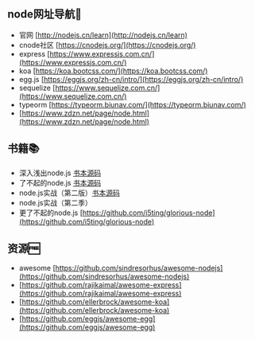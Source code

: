 ## node网址导航🧭

- 官网 [http://nodejs.cn/learn](http://nodejs.cn/learn)
- cnode社区 [https://cnodejs.org/](https://cnodejs.org/)
- express [https://www.expressjs.com.cn/](https://www.expressjs.com.cn/)
- koa [https://koa.bootcss.com/](https://koa.bootcss.com/)
- egg.js [https://eggjs.org/zh-cn/intro/](https://eggjs.org/zh-cn/intro/)
- sequelize [https://www.sequelize.com.cn/](https://www.sequelize.com.cn/)
- typeorm [https://typeorm.biunav.com/](https://typeorm.biunav.com/)
- [https://www.zdzn.net/page/node.html](https://www.zdzn.net/page/node.html)

## 书籍📚
- 深入浅出node.js [书本源码](https://github.com/JacksonTian/diveintonode_examples)
- 了不起的node.js [书本源码](https://github.com/xuanwomingren1990/smashingnode-master)
- node.js实战（第二版）[书本源码](https://github.com/JacksonTian/diveintonode_examples)
- node.js实战（第二季）
- 更了不起的node.js [https://github.com/i5ting/glorious-node](https://github.com/i5ting/glorious-node)


## 资源🆓
- awesome [https://github.com/sindresorhus/awesome-nodejs](https://github.com/sindresorhus/awesome-nodejs)
- [https://github.com/rajikaimal/awesome-express](https://github.com/rajikaimal/awesome-express)
- [https://github.com/ellerbrock/awesome-koa](https://github.com/ellerbrock/awesome-koa)
- [https://github.com/eggjs/awesome-egg](https://github.com/eggjs/awesome-egg)

